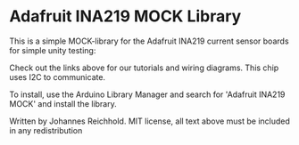 # Adafruit INA219 MOCK Library

This is a simple MOCK-library for the Adafruit INA219 current sensor boards for simple unity testing:
 
Check out the links above for our tutorials and wiring diagrams. This chip uses I2C to communicate.

To install, use the Arduino Library Manager and search for 'Adafruit INA219 MOCK' and install the library.

Written by Johannes Reichhold.
MIT license, all text above must be included in any redistribution